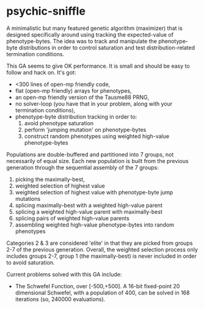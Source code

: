 # psychic-sniffle

A minimalistic but many featured genetic algorithm (maximizer) that is designed specifically around using tracking the expected-value of phenotype-bytes. The idea was to track and manipulate the phenotype-byte distributions in order to control saturation and test distribution-related termination conditions. 
 
 This GA seems to give OK performance. It is small and should be easy to follow and hack on. It's got:
* <300 lines of open-mp friendly code,
* flat (open-mp friendly) arrays for phenotypes,
* an open-mp friendly version of the Tausme88 PRNG,
* no solver-loop (you have that in your problem, along with your termination conditions),
* phenotype-byte distribution tracking in order to:
  1. avoid phenotype saturation
  2. perform 'jumping mutation' on phenotype-bytes
  3. construct random phenotypes using weighted high-value phenotype-bytes 

Populations are double-buffered and partitioned into 7 groups, not necessarily of equal size. Each new population is built from the previous generation through the sequential assembly of the 7 groups:
1. picking the maximally-best,
2. weighted selection of highest value
3. weighted selection of highest value with phenotype-byte jump mutations
4. splicing maximally-best with a weighted high-value parent
5. splicing a weighted high-value parent with maximally-best
6. splicing pairs of weighted high-value parents
7. assembling weighted high-value phenotype-bytes into random phenotypes

Categories 2 & 3 are considered 'elite' in that they are picked from groups 2-7 of the previous generation. Overall, the weighted selection process only includes groups 2-7, group 1 (the maximally-best) is never included in order to avoid saturation.

Current problems solved with this GA include:
* The Schwefel Function, over [-500,+500]. A 16-bit fixed-point 20 dimensional Schwefel, with a population of 400, can be solved in 168 iterations (so, 240000 evaluations).
